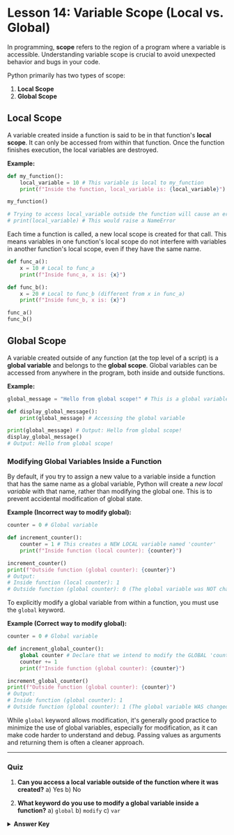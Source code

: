 # Lesson 14: Variable Scope (Local vs. Global)

In programming, **scope** refers to the region of a program where a variable is accessible. Understanding variable scope is crucial to avoid unexpected behavior and bugs in your code.

Python primarily has two types of scope:

1.  **Local Scope**
2.  **Global Scope**

## Local Scope

A variable created inside a function is said to be in that function's **local scope**. It can only be accessed from within that function. Once the function finishes execution, the local variables are destroyed.

**Example:**

```python
def my_function():
    local_variable = 10 # This variable is local to my_function
    print(f"Inside the function, local_variable is: {local_variable}")

my_function()

# Trying to access local_variable outside the function will cause an error
# print(local_variable) # This would raise a NameError
```

Each time a function is called, a new local scope is created for that call. This means variables in one function's local scope do not interfere with variables in another function's local scope, even if they have the same name.

```python
def func_a():
    x = 10 # Local to func_a
    print(f"Inside func_a, x is: {x}")

def func_b():
    x = 20 # Local to func_b (different from x in func_a)
    print(f"Inside func_b, x is: {x}")

func_a()
func_b()
```

## Global Scope

A variable created outside of any function (at the top level of a script) is a **global variable** and belongs to the **global scope**. Global variables can be accessed from anywhere in the program, both inside and outside functions.

**Example:**

```python
global_message = "Hello from global scope!" # This is a global variable

def display_global_message():
    print(global_message) # Accessing the global variable

print(global_message) # Output: Hello from global scope!
display_global_message()
# Output: Hello from global scope!
```

### Modifying Global Variables Inside a Function

By default, if you try to assign a new value to a variable inside a function that has the same name as a global variable, Python will create a *new local variable* with that name, rather than modifying the global one. This is to prevent accidental modification of global state.

**Example (Incorrect way to modify global):**

```python
counter = 0 # Global variable

def increment_counter():
    counter = 1 # This creates a NEW LOCAL variable named 'counter'
    print(f"Inside function (local counter): {counter}")

increment_counter()
print(f"Outside function (global counter): {counter}")
# Output:
# Inside function (local counter): 1
# Outside function (global counter): 0 (The global variable was NOT changed)
```

To explicitly modify a global variable from within a function, you must use the `global` keyword.

**Example (Correct way to modify global):**

```python
counter = 0 # Global variable

def increment_global_counter():
    global counter # Declare that we intend to modify the GLOBAL 'counter'
    counter += 1
    print(f"Inside function (global counter): {counter}")

increment_global_counter()
print(f"Outside function (global counter): {counter}")
# Output:
# Inside function (global counter): 1
# Outside function (global counter): 1 (The global variable WAS changed)
```

While `global` keyword allows modification, it's generally good practice to minimize the use of global variables, especially for modification, as it can make code harder to understand and debug. Passing values as arguments and returning them is often a cleaner approach.

--- 

### Quiz

1.  **Can you access a local variable outside of the function where it was created?**
    a) Yes
    b) No

2.  **What keyword do you use to modify a global variable inside a function?**
    a) `global`
    b) `modify`
    c) `var`

<details>
  <summary><b>Answer Key</b></summary>
  1. b
  2. a
</details>